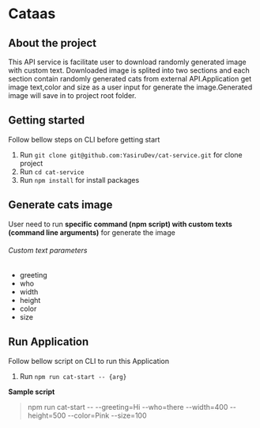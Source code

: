 # Cataas

## About the project
This API service is facilitate user to download randomly generated image with custom text.
Downloaded image is splited into two sections and each section contain randomly generated cats from external API.Application get image text,color and size as a user input for generate the image.Generated image will save in to project root folder.

## Getting started
Follow bellow steps on CLI before getting start
1) Run `git clone git@github.com:YasiruDev/cat-service.git` for clone project
2) Run `cd cat-service`
4) Run `npm install` for install packages

## Generate cats image
User need to run **specific command (npm script) with custom texts (command line arguments)** for generate the image

###### Custom text parameters
- greeting
- who
- width
- height
- color
- size

## Run Application
Follow bellow script on CLI to run this Application 
1) Run `npm run cat-start -- {arg}`

**Sample script**

> npm run cat-start -- --greeting=Hi --who=there --width=400 --height=500 --color=Pink --size=100
